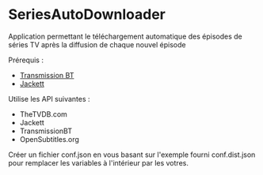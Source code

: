 # SeriesAutoDownloader
Application permettant le téléchargement automatique des épisodes de séries TV après la diffusion de chaque nouvel épisode

Prérequis :
- [Transmission BT](https://transmissionbt.com/)
- [Jackett](https://github.com/Jackett/Jackett)

Utilise les API suivantes :
- TheTVDB.com
- Jackett
- TransmissionBT
- OpenSubtitles.org 

Créer un fichier conf.json en vous basant sur l'exemple fourni conf.dist.json pour remplacer les variables à l'intérieur par les votres.